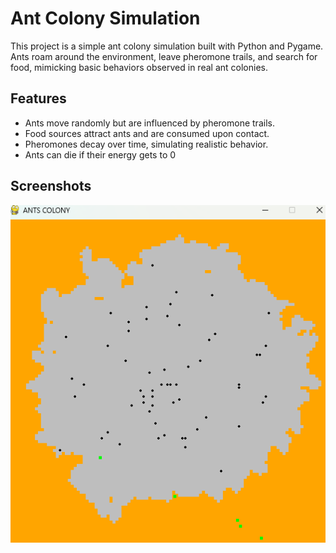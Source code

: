 # Ant Colony Simulation

This project is a simple ant colony simulation built with Python and Pygame. Ants roam around the environment, leave pheromone trails, and search for food, mimicking basic behaviors observed in real ant colonies.

## Features

- Ants move randomly but are influenced by pheromone trails.
- Food sources attract ants and are consumed upon contact.
- Pheromones decay over time, simulating realistic behavior.
- Ants can die if their energy gets to 0

## Screenshots

![Simulation Screenshot](screenshot.png) 


